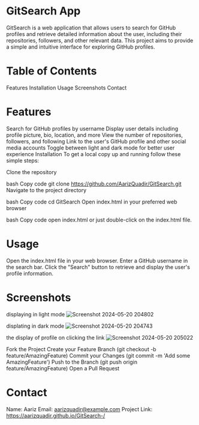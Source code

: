 # GitSearch App
GitSearch is a web application that allows users to search for GitHub profiles and retrieve detailed information about the user, including their repositories, followers, and other relevant data. This project aims to provide a simple and intuitive interface for exploring GitHub profiles.

# Table of Contents
Features
Installation
Usage
Screenshots
Contact

# Features
Search for GitHub profiles by username
Display user details including profile picture, bio, location, and more
View the number of repositories, followers, and following
Link to the user's GitHub profile and other social media accounts
Toggle between light and dark mode for better user experience
Installation
To get a local copy up and running follow these simple steps:

Clone the repository

bash
Copy code
git clone https://github.com/AarizQuadir/GitSearch.git
Navigate to the project directory

bash
Copy code
cd GitSearch
Open index.html in your preferred web browser

bash
Copy code
open index.html
or just double-click on the index.html file.

# Usage
Open the index.html file in your web browser.
Enter a GitHub username in the search bar.
Click the "Search" button to retrieve and display the user's profile information.

# Screenshots
displaying in light mode
![Screenshot 2024-05-20 204802](https://github.com/AarizQuadir/GitSearch-/assets/167294376/ba305cfe-36ba-4102-a0b3-72c6b9e3fc99)

displating in dark mode
![Screenshot 2024-05-20 204743](https://github.com/AarizQuadir/GitSearch-/assets/167294376/0ceebd96-a28d-4f8a-8de3-6a40ec9284df)

the display of profile on clicking the link
![Screenshot 2024-05-20 205022](https://github.com/AarizQuadir/GitSearch-/assets/167294376/af5b2a59-4a21-451b-9074-33ec671d8cc6)







Fork the Project
Create your Feature Branch (git checkout -b feature/AmazingFeature)
Commit your Changes (git commit -m 'Add some AmazingFeature')
Push to the Branch (git push origin feature/AmazingFeature)
Open a Pull Request

# Contact
Name: Aariz
Email: aarizquadir@example.com
Project Link: https://aarizquadir.github.io/GitSearch-/










